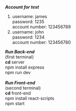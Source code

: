 ***Account for test***
1. username: james<br>
   password: 1235<br>
   account number: 123456789<br>
2. username: john<br>
   password: 1234<br>
   account number: 123456780<br>

***Run Back-end***<br>
(first terminal)<br>
**cd** server<br>
npm install express<br>
npm run dev
<br>
<br>
***Run Front-end***<br>
(second terminal)<br>
**cd** front-end<br>
npm install react-scripts<br>
npm start
